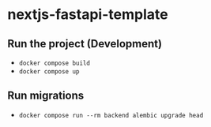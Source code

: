 # nextjs-fastapi-template

## Run the project (Development)

- `docker compose build`
- `docker compose up`

## Run migrations
- `docker compose run --rm backend alembic upgrade head`